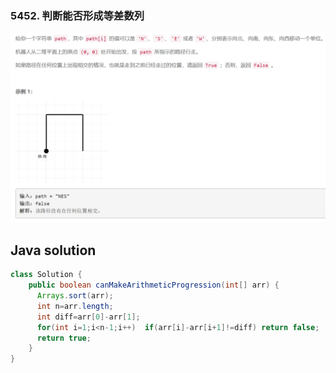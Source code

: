### 5452. 判断能否形成等差数列

<img src="1.png" alt=" " title="." style="zoom: 200%;" />     

## Java solution

```java
class Solution {
    public boolean canMakeArithmeticProgression(int[] arr) {
      Arrays.sort(arr);
      int n=arr.length;  
      int diff=arr[0]-arr[1];
      for(int i=1;i<n-1;i++)  if(arr[i]-arr[i+1]!=diff) return false;
      return true;  
    }
}
```








